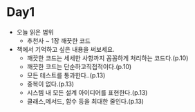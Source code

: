 # Day1

- 오늘 읽은 범위
    - 추천사 ~ 1장 깨끗한 코드
- 책에서 기억하고 싶은 내용을 써보세요.
    - 깨끗한 코드는 세세한 사항까지 꼼꼼하게 처리하는 코드다.(p.10)
    - 깨끗한 코드는 단순하고직접적이다.(p.10)
    - 모든 테스트를 통과한다..(p.13)
    - 중복이 없다.(p.13)
    - 시스템 내 모든 설계 아이디어를 표현한다.(p.13)
    - 클래스,메서드, 함수 등을 최대한 줄인다.(p.13)
